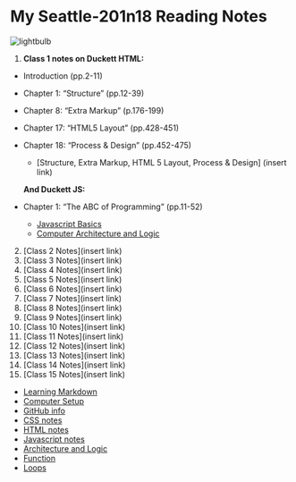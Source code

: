 # My Seattle-201n18 Reading Notes
  
  ![lightbulb](https://user-images.githubusercontent.com/61428656/75473987-fe78c100-594a-11ea-99e6-8322e6af80aa.jpg)
 

  1) **Class 1 notes on Duckett HTML:**
  + Introduction (pp.2-11)
  + Chapter 1: “Structure” (pp.12-39)
  + Chapter 8: “Extra Markup” (p.176-199)
  + Chapter 17: “HTML5 Layout” (pp.428-451)
  + Chapter 18: “Process & Design” (pp.452-475)
    - [Structure, Extra Markup, HTML 5 Layout, Process & Design] (insert link)
    
    **And Duckett JS:**
  + Chapter 1: “The ABC of Programming” (pp.11-52)
    - [Javascript Basics](javascript.md)
    - [Computer Architecture and Logic](how-computers-work.md)
    
  2) [Class 2 Notes](insert link)
  3) [Class 3 Notes](insert link)
  4) [Class 4 Notes](insert link)
  5) [Class 5 Notes](insert link)
  6) [Class 6 Notes](insert link)
  7) [Class 7 Notes](insert link)
  8) [Class 8 Notes](insert link)
  9) [Class 9 Notes](insert link)
  10) [Class 10 Notes](insert link)
  11) [Class 11 Notes](insert link)
  12) [Class 12 Notes](insert link)
  13) [Class 13 Notes](insert link)
  14) [Class 14 Notes](insert link)
  15) [Class 15 Notes](insert link)
  
  + [Learning Markdown](cheatsheets.md)
  + [Computer Setup](computer-setup.md)
  + [GitHub info](git-github.md)
  + [CSS notes](css-notes.md)
  + [HTML notes](html-notes.md)
  + [Javascript notes](javascript.md)
  + [Architecture and Logic](how-computers-work.md)
  + [Function](function-notes.md)
  + [Loops](loop-notes.md)
